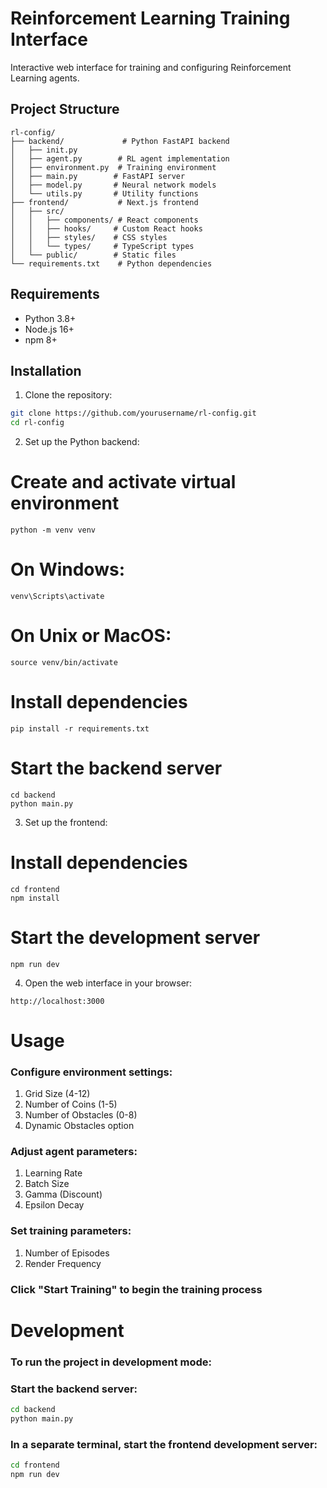 # Reinforcement Learning Training Interface

Interactive web interface for training and configuring Reinforcement Learning agents.

## Project Structure
```
rl-config/
├── backend/             # Python FastAPI backend
│   ├── init.py
│   ├── agent.py        # RL agent implementation
│   ├── environment.py  # Training environment
│   ├── main.py        # FastAPI server
│   ├── model.py       # Neural network models
│   └── utils.py       # Utility functions
├── frontend/           # Next.js frontend
│   ├── src/
│   │   ├── components/ # React components
│   │   ├── hooks/     # Custom React hooks
│   │   ├── styles/    # CSS styles
│   │   └── types/     # TypeScript types
│   └── public/        # Static files
└── requirements.txt    # Python dependencies
```

## Requirements

- Python 3.8+
- Node.js 16+
- npm 8+

## Installation

1. Clone the repository:
```bash
git clone https://github.com/yourusername/rl-config.git
cd rl-config
```

2. Set up the Python backend:
# Create and activate virtual environment
```
python -m venv venv
```

# On Windows:
```
venv\Scripts\activate
```

# On Unix or MacOS:
```
source venv/bin/activate
```

# Install dependencies
```
pip install -r requirements.txt
```

# Start the backend server
```
cd backend
python main.py
```

3. Set up the frontend:
# Install dependencies
```
cd frontend
npm install
```

# Start the development server
```
npm run dev
```

4. Open the web interface in your browser:
```
http://localhost:3000
```

# Usage

### Configure environment settings:

1. Grid Size (4-12)
2. Number of Coins (1-5)
3. Number of Obstacles (0-8)
4. Dynamic Obstacles option


### Adjust agent parameters:

1. Learning Rate 
2. Batch Size 
3. Gamma (Discount)
4. Epsilon Decay


### Set training parameters:

1. Number of Episodes 
2. Render Frequency


### Click "Start Training" to begin the training process


# Development
### To run the project in development mode:

### Start the backend server:
```bash
cd backend
python main.py
```

### In a separate terminal, start the frontend development server:

```bash
cd frontend
npm run dev
```